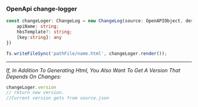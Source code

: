 ### OpenApi change-logger
```typescript
const changeLoger: ChangeLog = new ChangeLog(source: OpenAPIObject, destination: OpenAPIObject, {
	apiName: string;
	hbsTemplate?: string;
	[key:string]: any
})

fs.writeFileSync('pathFile/name.html', changeLoger.render());
```

------------

*If, In Addition To Generating Html, You Also Want To Get A Version That Depends On Changes:*

```typescript
changeLoger.version
// return new version.
//Current version gets from source.json
```
